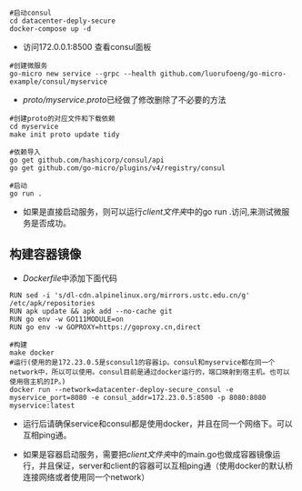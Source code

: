 
```shell
#启动consul
cd datacenter-deply-secure
docker-compose up -d
```
- 访问172.0.0.1:8500 查看consul面板

```
#创建微服务
go-micro new service --grpc --health github.com/luorufoeng/go-micro-example/consul/myservice
```

- *proto/myservice.proto*已经做了修改删除了不必要的方法

```shell
#创建proto的对应文件和下载依赖
cd myservice
make init proto update tidy

#依赖导入
go get github.com/hashicorp/consul/api
go get github.com/go-micro/plugins/v4/registry/consul

#启动 
go run .
```
- 如果是直接启动服务，则可以运行*client文件夹*中的go run .访问,来测试微服务是否成功。


## 构建容器镜像

- *Dockerfile*中添加下面代码
```
RUN sed -i 's/dl-cdn.alpinelinux.org/mirrors.ustc.edu.cn/g' /etc/apk/repositories
RUN apk update && apk add --no-cache git
RUN go env -w GO111MODULE=on
RUN go env -w GOPROXY=https://goproxy.cn,direct
```

```shell
#构建
make docker
#运行(使用的是172.23.0.5是sconsul1的容器ip。consul和myservice都在同一个network中，所以可以使用。consul目前是通过docker运行的，端口映射到宿主机。也可以使用宿主机的IP。)
docker run --network=datacenter-deploy-secure_consul -e myservice_port=8080 -e consul_addr=172.23.0.5:8500 -p 8080:8080 myservice:latest
```

- 运行后请确保service和consul都是使用docker，并且在同一个网络下。可以互相ping通。

- 如果是容器启动服务，需要把*client文件夹*中的main.go也做成容器镜像运行，并且保证，server和client的容器可以互相ping通（使用docker的默认桥连接网络或者使用同一个network）